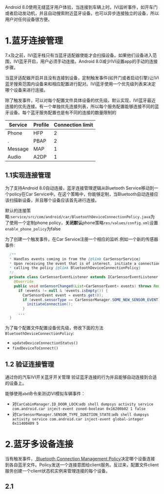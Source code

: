 Android 8.0使用无缝蓝牙用户体验，当连接到车辆上时。IVI监听事件，如开车门或者启动发动机，并且自动搜索附近蓝牙设备。也可以异步连接独立的设备，所以用户对任何设备很方便。

# 1.蓝牙连接管理
7.x及之前，IVI蓝牙栈只有当蓝牙适配器使能才会扫描设备。如果他们设备进入范围，IVI蓝牙开启，用户必须手动连接。Android 8.0减少IVI设置app的手动的连接步骤。

当蓝牙适配器开启并且没有连接到设备，定制触发事件(如开门或者启动引擎)让IVI蓝牙搜索范围内设备来和相应配置进行配对。IVI蓝牙使用一个优先级列表来决定哪个设备来进行连接。

除了触发事件，可以对每个配置文件具体设备的优先级。默认实现，IVI蓝牙最近连接的优先连接。有一个单独优先连接列表，所以每个服务配置能够连接不同的蓝牙设备。每个蓝牙服务配置也是有不同的连接的数量限制的

|Service|Profile|Connection limit|
|--|--|--|
|Phone|HFP|2|
|. |PBAP|2|
|Message|MAP|1|
|Audio|A2DP|1|

## 1.1实现连接管理
为了支持Android 8.0自动连接，蓝牙连接管理逻辑从Bluetooth Service移动到一个policy在Car Service中。在这个策略中，你能够定制，当Bluetooth自动连接应该扫描新设备，并且哪个设备应该首先进行连接。

默认的连接策略:`service/src/com/android/car/BluetoothDeviceConnectionPolicy.java`为了使用一个定制phone policy，**关闭默认**phone策略`res/values/config.xml`设置`enable_phone_policy`为false

为了创建一个触发事件，在Car Service注册一个相应的监听.例如一个新的传感器事件:

```java
  /**
  * Handles events coming in from the {@link CarSensorService}
  * Upon receiving the event that is of interest, initiate a connection attempt by
  * calling the policy {@link BluetoothDeviceConnectionPolicy}
  */
  private class CarSensorEventListener extends ICarSensorEventListener.Stub {
    @Override
    public void onSensorChanged(List<CarSensorEvent> events) throws RemoteException {
      if (events != null & !events.isEmpty()) {
        CarSensorEvent event = events.get(0);
        if (event.sensorType == CarSensorManager.SOME_NEW_SENSOR_EVENT) {
          initiateConnection();
        }
      ...
  }
```

为了每个配置文件配置设备优先级，修改下面的方法`BluetoothDeviceConnectionPolicy`:

* `updateDeviceConnectionStatus()`
* `findDeviceToConnect()`

## 1.2 验证连接管理
通过你的汽车IVI开关蓝牙开关管理 验证蓝牙连接的行为并且能够自动连接到合适的设备上。

能够使用`abd`命令来测试IVI模拟车辆事件：

* 对`CarCabinManager.ID_DOOR_LOCK`:`adb shell dumpsys activity service com.android.car inject-event zoned-boolean 0x16200b02 1 false`
* 对`CarSensorManager.SENSOR_TYPE_IGNITION_STATE`:`adb shell dumpsys activity service com.android.car inject-event global-integer 0x11400409 5`

# 2.蓝牙多设备连接
当有触发事件，[ Bluetooth Connection Management Policy](https://android.googlesource.com/platform/packages/services/Car/+/master/service/src/com/android/car/BluetoothDeviceConnectionPolicy.java)决定哪个设备连接到各自蓝牙文件。Policy发送一个连接意图给client服务。反过来，配置文件client服务创建一个client状态机实例来管理连接的每个设备。

## 2.1